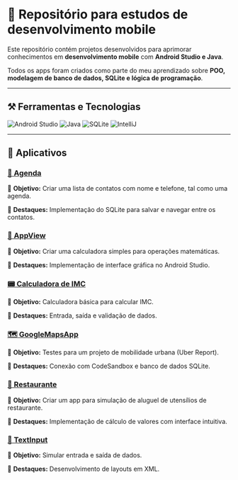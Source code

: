 # 📱 Repositório para estudos de desenvolvimento mobile

Este repositório contém projetos desenvolvidos para aprimorar conhecimentos em **desenvolvimento mobile** com **Android Studio e Java**.  

Todos os apps foram criados como parte do meu aprendizado sobre **POO, modelagem de banco de dados, SQLite e lógica de programação**.

---

## ⚒️ Ferramentas e Tecnologias 

![Android Studio](https://img.shields.io/badge/Android%20Studio-3DDC84?style=for-the-badge&logo=android-studio&logoColor=white)
![Java](https://img.shields.io/badge/Java-ED8B00?style=for-the-badge&logo=java&logoColor=white)
![SQLite](https://img.shields.io/badge/SQLite-003B57?style=for-the-badge&logo=sqlite&logoColor=white)
![IntelliJ](https://img.shields.io/badge/IntelliJ%20IDEA-000000?style=for-the-badge&logo=intellij-idea&logoColor=white)

---

## 📂 Aplicativos

### [📨 Agenda](./Agenda)

📌 **Objetivo:** Criar uma lista de contatos com nome e telefone, tal como uma agenda.

📌 **Destaques:** Implementação do SQLite para salvar e navegar entre os contatos.  

### [🧮 AppView](./AppView)

📌 **Objetivo:** Criar uma calculadora simples para operações matemáticas.  

📌 **Destaques:** Implementação de interface gráfica no Android Studio.  

### [📟 Calculadora de IMC](./CalculadoraIMC)

📌 **Objetivo:** Calculadora básica para calcular IMC.

📌 **Destaques:** Entrada, saída e validação de dados.

### [🗺️ GoogleMapsApp](./GoogleMapsApp)

📌 **Objetivo:** Testes para um projeto de mobilidade urbana (Uber Report).  

📌 **Destaques:** Conexão com CodeSandbox e banco de dados SQLite. 

### [🍲 Restaurante](./Restaurante)

📌 **Objetivo:** Criar um app para simulação de aluguel de utensílios de restaurante.  

📌 **Destaques:** Implementação de cálculo de valores com interface intuitiva. 

### [🍲 TextInput](./TextInput)

📌 **Objetivo:** Simular entrada e saída de dados.

📌 **Destaques:** Desenvolvimento de layouts em XML.
 
